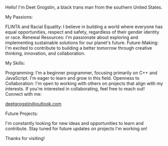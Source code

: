 Hello! I'm Deet Grogstin, a black trans man from the southern United States.

My Passions:

FLINTA and Racial Equality: I believe in building a world where everyone has equal opportunities, respect and safety, regardless of their gender identity or race.
Renewal Resources: I'm passionate about exploring and implementing sustainable solutions for our planet's future.
Future-Making: I'm excited to contribute to building a better tomorrow through creative thinking, innovation, and collaboration.

My Skills:

Programming: I'm a beginner programmer, focusing primarily on C++ and JavaScript. I'm eager to learn and grow in this field.
Openness to Collaboration: I'm open to working with others on projects that align with my interests. If you're interested in collaborating, feel free to reach out!
Connect with me:

deetgrogstin@outlook.com

Future Projects:

I'm constantly looking for new ideas and opportunities to learn and contribute. Stay tuned for future updates on projects I'm working on!

Thanks for visiting!
